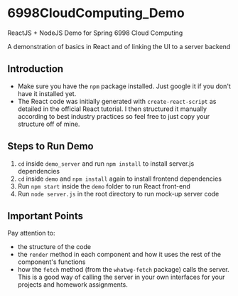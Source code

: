 # 6998CloudComputing_Demo
ReactJS + NodeJS Demo for Spring 6998 Cloud Computing

A demonstration of basics in React and of linking the UI to a server backend

## Introduction
- Make sure you have the `npm` package installed. Just google it if you don't have it installed yet.
- The React code was initially generated with `create-react-script` as detailed in the official React tutorial. I then structured it manually according to best industry practices so feel free to just copy your structure off of mine.

## Steps to Run Demo

1. `cd` inside `demo_server` and run `npm install` to install server.js dependencies
2. `cd` inside `demo` and `npm install` again to install frontend dependencies
3. Run `npm start` inside the `demo` folder to run React front-end
4. Run `node server.js` in the root directory to run mock-up server code

## Important Points
Pay attention to:
- the structure of the code
- the `render` method in each component and how it uses the rest of the component's functions
- how the `fetch` method (from the `whatwg-fetch` package) calls the server. This is a good way of calling the server in your own interfaces for your projects and homework assignments.
